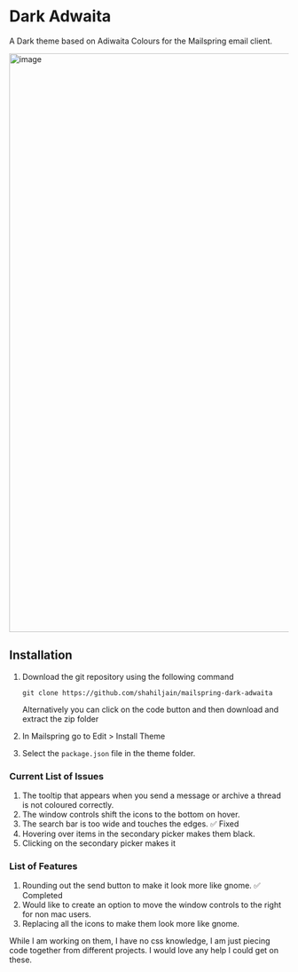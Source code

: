 # Dark Adwaita
A Dark theme based on Adiwaita Colours for the Mailspring email client.

<img width="1920" height="1043" alt="image" src="https://github.com/user-attachments/assets/e4758a64-e1ba-4057-87a0-76e4d5894fd2" />

## Installation
1. Download the git repository using the following command
    ```
    git clone https://github.com/shahiljain/mailspring-dark-adwaita
    ```
    Alternatively you can click on the code button and then download and extract the zip folder

2. In Mailspring go to Edit > Install Theme
3. Select the `package.json` file in the theme folder.

### Current List of Issues
1. The tooltip that appears when you send a message or archive a thread is not coloured correctly.
2. The window controls shift the icons to the bottom on hover.
3. The search bar is too wide and touches the edges. ✅ Fixed
4. Hovering over items in the secondary picker makes them black.
5. Clicking on the secondary picker makes it 

### List of Features
1. Rounding out the send button to make it look more like gnome. ✅ Completed
2. Would like to create an option to move the window controls to the right for non mac users.
3. Replacing all the icons to make them look more like gnome.

While I am working on them, I have no css knowledge, I am just piecing code together from different projects. I would love any help I could get on these.
